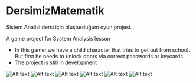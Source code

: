 # DersimizMatematik
 
Sistem Analizi dersi için oluşturduğum oyun projesi.

A game project for System Analysis lesson

- In this game; we have a child character that tries to get out from school. But first he needs to unlock doors via correct passwords or keycards.
- The project is still in development

![Alt text](https://i.ibb.co/L6ZNz5Y/AJ-Back.jpg)
![Alt text](https://i.ibb.co/qdBP2xT/AJ-Front.jpg)
![Alt text](https://i.ibb.co/Nxk6nX1/Keycard-Green.jpg)
![Alt text](https://i.ibb.co/K5tmkQP/UI-Keycard-Warning.jpg)
![Alt text](https://i.ibb.co/MnvC18v/UI-Door-Locked-Warning.jpg)
![Alt text](https://i.ibb.co/qgNvZdx/UI-Door-Locked.jpg)
